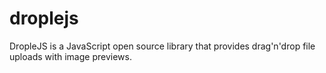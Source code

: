 # droplejs
DropleJS is a JavaScript open source library that provides drag'n'drop file uploads with image previews.
